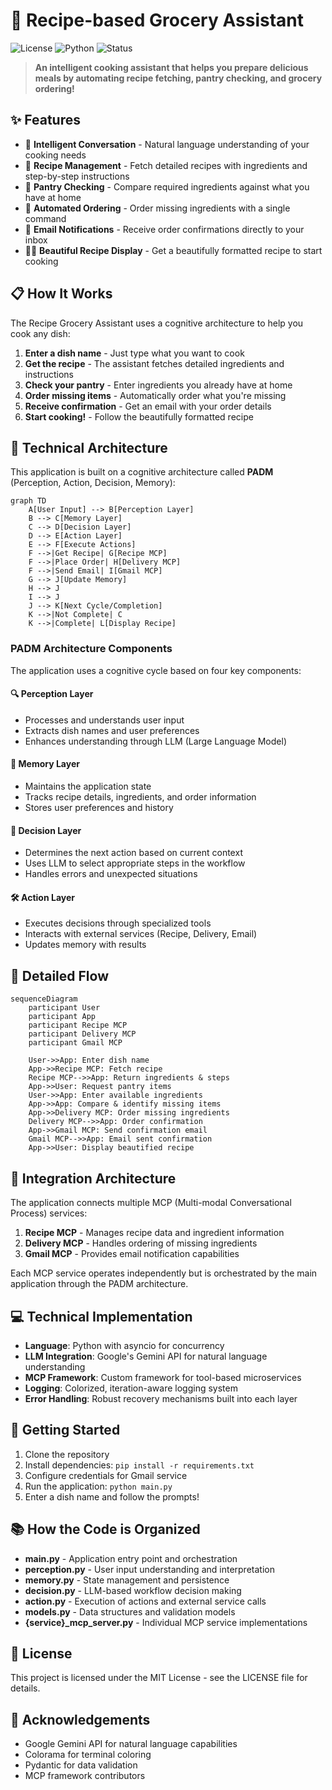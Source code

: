 # 🥘 Recipe-based Grocery Assistant

![License](https://img.shields.io/badge/license-MIT-green)
![Python](https://img.shields.io/badge/python-3.8%2B-blue)
![Status](https://img.shields.io/badge/status-active-success)

> **An intelligent cooking assistant that helps you prepare delicious meals by automating recipe fetching, pantry checking, and grocery ordering!**

## ✨ Features

- 🧠 **Intelligent Conversation** - Natural language understanding of your cooking needs
- 📝 **Recipe Management** - Fetch detailed recipes with ingredients and step-by-step instructions
- 🍅 **Pantry Checking** - Compare required ingredients against what you have at home
- 🛒 **Automated Ordering** - Order missing ingredients with a single command
- 📧 **Email Notifications** - Receive order confirmations directly to your inbox
- 👨‍🍳 **Beautiful Recipe Display** - Get a beautifully formatted recipe to start cooking

## 📋 How It Works

The Recipe Grocery Assistant uses a cognitive architecture to help you cook any dish:

1. **Enter a dish name** - Just type what you want to cook
2. **Get the recipe** - The assistant fetches detailed ingredients and instructions
3. **Check your pantry** - Enter ingredients you already have at home
4. **Order missing items** - Automatically order what you're missing
5. **Receive confirmation** - Get an email with your order details
6. **Start cooking!** - Follow the beautifully formatted recipe

## 🔧 Technical Architecture

This application is built on a cognitive architecture called **PADM** (Perception, Action, Decision, Memory):

```mermaid
graph TD
    A[User Input] --> B[Perception Layer]
    B --> C[Memory Layer]
    C --> D[Decision Layer]
    D --> E[Action Layer]
    E --> F[Execute Actions]
    F -->|Get Recipe| G[Recipe MCP]
    F -->|Place Order| H[Delivery MCP]
    F -->|Send Email| I[Gmail MCP]
    G --> J[Update Memory]
    H --> J
    I --> J
    J --> K[Next Cycle/Completion]
    K -->|Not Complete| C
    K -->|Complete| L[Display Recipe]
```

### PADM Architecture Components

The application uses a cognitive cycle based on four key components:

#### 🔍 Perception Layer
- Processes and understands user input
- Extracts dish names and user preferences
- Enhances understanding through LLM (Large Language Model)

#### 🧠 Memory Layer
- Maintains the application state
- Tracks recipe details, ingredients, and order information
- Stores user preferences and history

#### 🤔 Decision Layer
- Determines the next action based on current context
- Uses LLM to select appropriate steps in the workflow
- Handles errors and unexpected situations

#### 🛠️ Action Layer
- Executes decisions through specialized tools
- Interacts with external services (Recipe, Delivery, Email)
- Updates memory with results

## 🔄 Detailed Flow

```mermaid
sequenceDiagram
    participant User
    participant App
    participant Recipe MCP
    participant Delivery MCP
    participant Gmail MCP
    
    User->>App: Enter dish name
    App->>Recipe MCP: Fetch recipe
    Recipe MCP-->>App: Return ingredients & steps
    App->>User: Request pantry items
    User->>App: Enter available ingredients
    App->>App: Compare & identify missing items
    App->>Delivery MCP: Order missing ingredients
    Delivery MCP-->>App: Order confirmation
    App->>Gmail MCP: Send confirmation email
    Gmail MCP-->>App: Email sent confirmation
    App->>User: Display beautified recipe
```

## 🌟 Integration Architecture

The application connects multiple MCP (Multi-modal Conversational Process) services:

1. **Recipe MCP** - Manages recipe data and ingredient information
2. **Delivery MCP** - Handles ordering of missing ingredients
3. **Gmail MCP** - Provides email notification capabilities

Each MCP service operates independently but is orchestrated by the main application through the PADM architecture.

## 💻 Technical Implementation

- **Language**: Python with asyncio for concurrency
- **LLM Integration**: Google's Gemini API for natural language understanding
- **MCP Framework**: Custom framework for tool-based microservices
- **Logging**: Colorized, iteration-aware logging system
- **Error Handling**: Robust recovery mechanisms built into each layer

## 🚀 Getting Started

1. Clone the repository
2. Install dependencies: `pip install -r requirements.txt`
3. Configure credentials for Gmail service
4. Run the application: `python main.py`
5. Enter a dish name and follow the prompts!

## 📚 How the Code is Organized

- **main.py** - Application entry point and orchestration
- **perception.py** - User input understanding and interpretation
- **memory.py** - State management and persistence
- **decision.py** - LLM-based workflow decision making
- **action.py** - Execution of actions and external service calls
- **models.py** - Data structures and validation models
- **{service}_mcp_server.py** - Individual MCP service implementations

## 📝 License

This project is licensed under the MIT License - see the LICENSE file for details.

## 🙏 Acknowledgements

- Google Gemini API for natural language capabilities
- Colorama for terminal coloring
- Pydantic for data validation
- MCP framework contributors 